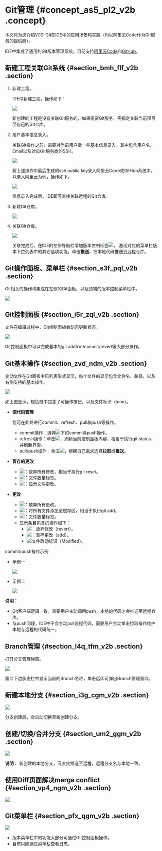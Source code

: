 # Git管理 {#concept_as5_pl2_v2b .concept}

本文将为您介绍VCS-Git在IDE中的应用场景和实践（均以阿里云Code作为Git服务的提供商）。

IDE中集成了通用的Git版本管理系统，目前支持[阿里云Code](http://code.aliyun.com/)和[GitHub](https://github.com/)。

## 新建工程关联Git系统 {#section_bmh_flf_v2b .section}

1.  新建工程。

    IDE中新建工程，操作如下：

    ![](images/9669_zh-CN.gif)

    新创建的工程是没有关联Git服务的，如果需要Git服务，需指定关联当前项目至自己的Git仓库。

2.  用户基本信息录入。

    关联Git操作之前，需要对当前用户做一些基本信息录入，其中包含用户名、Email以及对应Git服务商的SSH。

    ![](images/9670_zh-CN.gif)

    将上述操作中最后生成的ssh public key录入阿里云Code或GitHub系统中。以录入阿里云为例，操作如下。

    ![](images/9671_zh-CN.gif)

    信息录入完成后，IDE即可直接关联远程的Git仓库。

3.  新建Git仓库。

    ![](images/9672_zh-CN.gif)

4.  关联Git仓库。

    ![](images/9673_zh-CN.gif)

    关联完成后，在IDE的左侧导航栏增加版本控制标签![](http://static-aliyun-doc.oss-cn-hangzhou.aliyuncs.com/assets/img/17729/15345605389674_zh-CN.png)， 激活对应的菜单栏版本下拉列表中的其它选项功能。单击**推送**，把本地代码推送到远程仓库。


## Git操作面板、菜单栏 {#section_s3f_pql_v2b .section}

Git相关的操作均集成在左侧的Git面板，以及顶端的版本控制菜单栏中。

![](http://static-aliyun-doc.oss-cn-hangzhou.aliyuncs.com/assets/img/17729/15345605389675_zh-CN.png)

## Git控制面板 {#section_i5r_zql_v2b .section}

文件在编辑过程中，Git控制面板会动态更新状态。

![](images/9676_zh-CN.gif)

Git控制面板中可以完成基本的git add/rm/commit/revert等大部分操作。

## Git基本操作 {#section_zvd_ndm_v2b .section}

变动文件在Git面板中已列表形式显示，每个文件的显示包含文件名、路径、以及右侧支持的基本操作。

![](http://static-aliyun-doc.oss-cn-hangzhou.aliyuncs.com/assets/img/17729/15345605399773_zh-CN.png)

如上图显示，橙色框中包含了可操作按钮，以及文件标识（icon）。

-   **源代码管理**

    您可在此处进行commit、refresh、pull和push等操作。

    -   commit操作：选择![](http://static-aliyun-doc.oss-cn-hangzhou.aliyuncs.com/assets/img/17729/15345605399680_zh-CN.png)下的commit&push操作。
    -   refresh操作：单击![](http://static-aliyun-doc.oss-cn-hangzhou.aliyuncs.com/assets/img/17729/15345605399681_zh-CN.png)，刷新当前控制面板内容，相当于执行git status，并刷新界面。
    -   pull/push操作：单击![](http://static-aliyun-doc.oss-cn-hangzhou.aliyuncs.com/assets/img/17729/15345605399682_zh-CN.png)，根据自己需求选择**拉取**或**推送**。
-   **暂存的更改**
    -   ![](http://static-aliyun-doc.oss-cn-hangzhou.aliyuncs.com/assets/img/17729/15345605399683_zh-CN.png)：放弃所有修改，相当于执行git reset。
    -   ![](http://static-aliyun-doc.oss-cn-hangzhou.aliyuncs.com/assets/img/17729/15345605399684_zh-CN.png)：文件数量标签。
    -   ![](http://static-aliyun-doc.oss-cn-hangzhou.aliyuncs.com/assets/img/17729/15345605399685_zh-CN.png)：显示文件更改。
-   **更改**
    -   ![](http://static-aliyun-doc.oss-cn-hangzhou.aliyuncs.com/assets/img/17729/15345605399686_zh-CN.png)：放弃所有更改。
    -   ![](http://static-aliyun-doc.oss-cn-hangzhou.aliyuncs.com/assets/img/17729/15345605399687_zh-CN.png)：将所有文件添加至缓存区，相当于执行git add。
    -   ![](http://static-aliyun-doc.oss-cn-hangzhou.aliyuncs.com/assets/img/17729/15345605399684_zh-CN.png)：文件数量标签。
    -   显示条目包含的操作如下：
        -   ![](http://static-aliyun-doc.oss-cn-hangzhou.aliyuncs.com/assets/img/17729/15345605399686_zh-CN.png)：放弃修改（revert）。
        -   ![](http://static-aliyun-doc.oss-cn-hangzhou.aliyuncs.com/assets/img/17729/15345605399687_zh-CN.png)：暂存更改（add）。
        -   ![](http://static-aliyun-doc.oss-cn-hangzhou.aliyuncs.com/assets/img/17729/15345605399688_zh-CN.png)文件改动标识（Modified）。

commit/push操作示例

-   示例一

    ![](images/9692_zh-CN.gif)

-   示例二

    ![](images/9693_zh-CN.gif)


**说明：** 

-   Git客户端逻辑一致，需要用户主动调用push，本地的代码才会推送至远程仓库。
-   与push同理，IDE中不会主动pull远程代码，需要用户主动单击拉取操作维护本地与远程的代码统一。

## Branch管理 {#section_l4q_tfm_v2b .section}

打开分支管理弹窗。

![](images/9694_zh-CN.gif)

窗口下边状态栏中显示当前的Branch名称，单击后即可弹出Branch管理窗口。

## 新建本地分支 {#section_i3g_cgm_v2b .section}

![](images/9695_zh-CN.gif)

分支创建后，会自动切换至新创建分支。

## 创建/切换/合并分支 {#section_um2_ggm_v2b .section}

![](images/9696_zh-CN.gif)

**说明：** 新创建的本地分支，可直接推送至远程，远程分支名与本地一致。

## 使用Diff页面解决merge conflict {#section_vp4_ngm_v2b .section}

![](images/9697_zh-CN.gif)

## Git菜单栏 {#section_pfx_qgm_v2b .section}

![](http://static-aliyun-doc.oss-cn-hangzhou.aliyuncs.com/assets/img/17729/15345605399698_zh-CN.png)

-   版本菜单栏中的功能大部分可通过Git控制面板操作。
-   目前只能通过菜单栏查看日志。

